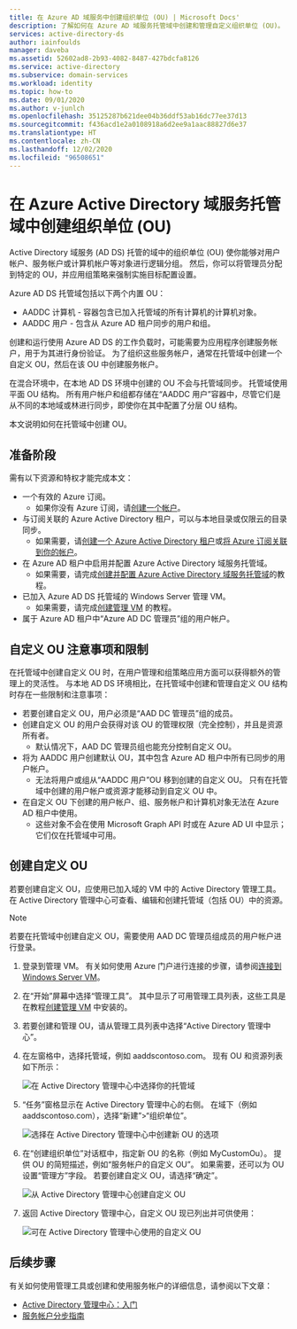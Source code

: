 ```yaml
---
title: 在 Azure AD 域服务中创建组织单位 (OU) | Microsoft Docs'
description: 了解如何在 Azure AD 域服务托管域中创建和管理自定义组织单位 (OU)。
services: active-directory-ds
author: iainfoulds
manager: daveba
ms.assetid: 52602ad8-2b93-4082-8487-427bdcfa8126
ms.service: active-directory
ms.subservice: domain-services
ms.workload: identity
ms.topic: how-to
ms.date: 09/01/2020
ms.author: v-junlch
ms.openlocfilehash: 35125287b621dee04b36ddf53ab16dc77ee37d13
ms.sourcegitcommit: f436acd1e2a0108918a6d2ee9a1aac88827d6e37
ms.translationtype: HT
ms.contentlocale: zh-CN
ms.lasthandoff: 12/02/2020
ms.locfileid: "96508651"
---
```

# <a name="create-an-organizational-unit-ou-in-an-azure-active-directory-domain-services-managed-domain"></a>在 Azure Active Directory 域服务托管域中创建组织单位 (OU)

Active Directory 域服务 (AD DS) 托管的域中的组织单位 (OU) 使你能够对用户帐户、服务帐户或计算机帐户等对象进行逻辑分组。 然后，你可以将管理员分配到特定的 OU，并应用组策略来强制实施目标配置设置。

Azure AD DS 托管域包括以下两个内置 OU：

* AADDC 计算机 - 容器包含已加入托管域的所有计算机的计算机对象。
* AADDC 用户 - 包含从 Azure AD 租户同步的用户和组。

创建和运行使用 Azure AD DS 的工作负载时，可能需要为应用程序创建服务帐户，用于为其进行身份验证。 为了组织这些服务帐户，通常在托管域中创建一个自定义 OU，然后在该 OU 中创建服务帐户。

在混合环境中，在本地 AD DS 环境中创建的 OU 不会与托管域同步。 托管域使用平面 OU 结构。 所有用户帐户和组都存储在“AADDC 用户”容器中，尽管它们是从不同的本地域或林进行同步，即使你在其中配置了分层 OU 结构。

本文说明如何在托管域中创建 OU。

## <a name="before-you-begin"></a>准备阶段

需有以下资源和特权才能完成本文：

* 一个有效的 Azure 订阅。
    * 如果你没有 Azure 订阅，请[创建一个帐户](https://www.microsoft.com/china/azure/index.html?fromtype=cn)。
* 与订阅关联的 Azure Active Directory 租户，可以与本地目录或仅限云的目录同步。
    * 如果需要，请[创建一个 Azure Active Directory 租户][create-azure-ad-tenant]或[将 Azure 订阅关联到你的帐户][associate-azure-ad-tenant]。
* 在 Azure AD 租户中启用并配置 Azure Active Directory 域服务托管域。
    * 如果需要，请完成[创建并配置 Azure Active Directory 域服务托管域][create-azure-ad-ds-instance]的教程。
* 已加入 Azure AD DS 托管域的 Windows Server 管理 VM。
    * 如果需要，请完成[创建管理 VM][tutorial-create-management-vm] 的教程。
* 属于 Azure AD 租户中“Azure AD DC 管理员”组的用户帐户。

## <a name="custom-ou-considerations-and-limitations"></a>自定义 OU 注意事项和限制

在托管域中创建自定义 OU 时，在用户管理和组策略应用方面可以获得额外的管理上的灵活性。 与本地 AD DS 环境相比，在托管域中创建和管理自定义 OU 结构时存在一些限制和注意事项：

* 若要创建自定义 OU，用户必须是“AAD DC 管理员”组的成员。
* 创建自定义 OU 的用户会获得对该 OU 的管理权限（完全控制），并且是资源所有者。
    * 默认情况下，AAD DC 管理员组也能充分控制自定义 OU。
* 将为 AADDC 用户创建默认 OU，其中包含 Azure AD 租户中所有已同步的用户帐户。
    * 无法将用户或组从“AADDC 用户”OU 移到创建的自定义 OU。 只有在托管域中创建的用户帐户或资源才能移动到自定义 OU 中。
* 在自定义 OU 下创建的用户帐户、组、服务帐户和计算机对象无法在 Azure AD 租户中使用。
    * 这些对象不会在使用 Microsoft Graph API 时或在 Azure AD UI 中显示；它们仅在托管域中可用。

## <a name="create-a-custom-ou"></a>创建自定义 OU

若要创建自定义 OU，应使用已加入域的 VM 中的 Active Directory 管理工具。 在 Active Directory 管理中心可查看、编辑和创建托管域（包括 OU）中的资源。

> [!NOTE]
> 若要在托管域中创建自定义 OU，需要使用 AAD DC 管理员组成员的用户帐户进行登录。

1. 登录到管理 VM。 有关如何使用 Azure 门户进行连接的步骤，请参阅[连接到 Windows Server VM][connect-windows-server-vm]。
1. 在“开始”屏幕中选择“管理工具”。 其中显示了可用管理工具列表，这些工具是在教程[创建管理 VM][tutorial-create-management-vm] 中安装的。
1. 若要创建和管理 OU，请从管理工具列表中选择“Active Directory 管理中心”。
1. 在左窗格中，选择托管域，例如 aaddscontoso.com。 现有 OU 和资源列表如下所示：

    ![在 Active Directory 管理中心中选择你的托管域](./media/create-ou/create-ou-adac-overview.png)

1. “任务”窗格显示在 Active Directory 管理中心的右侧。 在域下（例如 aaddscontoso.com），选择“新建”>“组织单位”。

    ![选择在 Active Directory 管理中心中创建新 OU 的选项](./media/create-ou/create-ou-adac-new-ou.png)

1. 在“创建组织单位”对话框中，指定新 OU 的名称（例如 MyCustomOu）。  提供 OU 的简短描述，例如“服务帐户的自定义 OU”。 如果需要，还可以为 OU 设置“管理方”字段。 若要创建自定义 OU，请选择“确定”。

    ![从 Active Directory 管理中心创建自定义 OU](./media/create-ou/create-ou-dialog.png)

1. 返回 Active Directory 管理中心，自定义 OU 现已列出并可供使用：

    ![可在 Active Directory 管理中心使用的自定义 OU](./media/create-ou/create-ou-done.png)

## <a name="next-steps"></a>后续步骤

有关如何使用管理工具或创建和使用服务帐户的详细信息，请参阅以下文章：

* [Active Directory 管理中心：入门](https://docs.microsoft.com/previous-versions/windows/it-pro/windows-server-2008-R2-and-2008/dd560651(v=ws.10))
* [服务帐户分步指南](https://docs.microsoft.com/previous-versions/windows/it-pro/windows-server-2008-R2-and-2008/dd548356(v=ws.10))

<!-- INTERNAL LINKS -->
[create-azure-ad-tenant]: ../active-directory/fundamentals/sign-up-organization.md
[associate-azure-ad-tenant]: ../active-directory/fundamentals/active-directory-how-subscriptions-associated-directory.md
[create-azure-ad-ds-instance]: tutorial-create-instance.md
[tutorial-create-management-vm]: tutorial-create-management-vm.md
[connect-windows-server-vm]: join-windows-vm.md#connect-to-the-windows-server-vm

